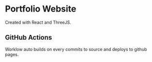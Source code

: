 # Portfolio Website
Created with React and ThreeJS.

## GitHub Actions
Worklow auto builds on every commits to source and deploys to github pages.
